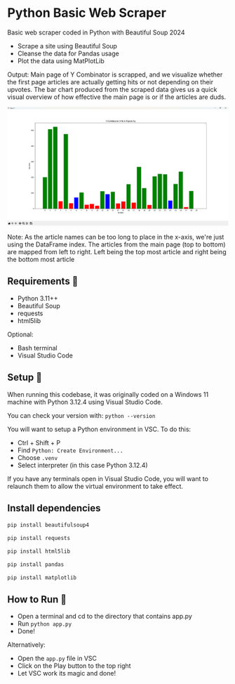 # Python Basic Web Scraper

Basic web scraper coded in Python with Beautiful Soup 2024

- Scrape a site using Beautiful Soup
- Cleanse the data for Pandas usage
- Plot the data using MatPlotLib

Output:
Main page of Y Combinator is scrapped, and we visualize whether the first page articles are actually getting hits or not depending on their upvotes. The bar chart produced from the scraped data gives us a quick visual overview of how effective the main page is or if the articles are duds.

![app_image](app_image.png)

Note: As the article names can be too long to place in the x-axis, we're just using the DataFrame index. The articles from the main page (top to bottom) are mapped from left to right. Left being the top most article and right being the bottom most article

## Requirements 📜

- Python 3.11++
- Beautiful Soup
- requests
- html5lib

Optional:

- Bash terminal
- Visual Studio Code

## Setup 🔧

When running this codebase, it was originally coded on a Windows 11 machine with Python 3.12.4 using Visual Studio Code.

You can check your version with: `python --version`

You will want to setup a Python environment in VSC. To do this:

- Ctrl + Shift + P
- Find `Python: Create Environment...`
- Choose `.venv`
- Select interpreter (in this case Python 3.12.4)

If you have any terminals open in Visual Studio Code, you will want to relaunch them to allow the virtual environment to take effect.

## Install dependencies

```
pip install beautifulsoup4
```

```
pip install requests
```

```
pip install html5lib
```

```
pip install pandas
```

```
pip install matplotlib
```

## How to Run 🏃

- Open a terminal and cd to the directory that contains app.py
- Run `python app.py`
- Done!

Alternatively:

- Open the `app.py` file in VSC
- Click on the Play button to the top right
- Let VSC work its magic and done!
